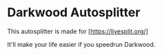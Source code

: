 # Darkwood Autosplitter

This autosplitter is made for [https://livesplit.org/]

It'll make your life easier if you speedrun Darkwood.
